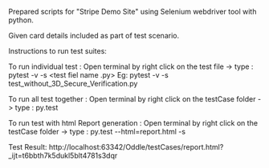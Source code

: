 Prepared scripts for "Stripe Demo Site" using Selenium webdriver tool with python.

Given card details included as part of test scenario.

Instructions to run test suites:

To run individual test : Open terminal by right click on the test file -> type : pytest -v -s <test fiel name .py> 
    Eg: pytest -v -s test_without_3D_Secure_Verification.py

To run all test together : Open terminal by right click on the testCase folder -> type : py.test 

To run test with html Report generation : Open terminal by right click on the testCase folder -> type : py.test --html=report.html -s

Test Result: http://localhost:63342/Oddle/testCases/report.html?_ijt=t6bbth7k5dukl5blt4781s3dqr










